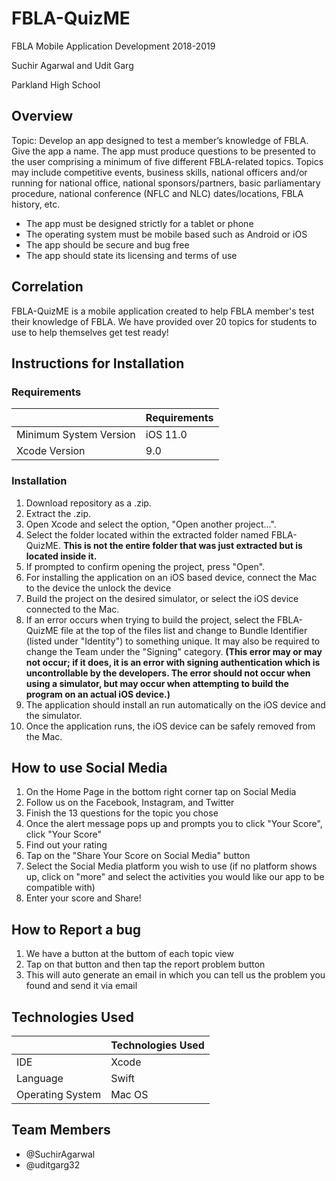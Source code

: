 # FBLA-QuizME
FBLA Mobile Application Development 2018-2019 

Suchir Agarwal and Udit Garg

Parkland High School

## Overview
Topic: Develop an app designed to test a member’s knowledge of FBLA.  Give the app a name.  The app must produce questions to be presented to the user comprising a minimum of five different FBLA-related topics. Topics may include competitive events, business skills, national officers and/or running for national office, national sponsors/partners, basic parliamentary procedure, national conference (NFLC and NLC) dates/locations, FBLA history, etc.

  * The app must be designed strictly for a tablet or phone
  * The operating system must be mobile based such as Android or iOS
  * The app should be secure and bug free
  * The app should state its licensing and terms of use
  
## Correlation
FBLA-QuizME is a mobile application created to help FBLA member's test their knowledge of FBLA. We have provided over 20 topics for students to use to help themselves get test ready! 

## Instructions for Installation
### Requirements
|               | Requirements |
| ------------- | ------------- |
| Minimum System Version  | iOS 11.0  |
| Xcode Version | 9.0  |
### Installation
1. Download repository as a .zip.
1. Extract the .zip.
1. Open Xcode and select the option, "Open another project...".
1. Select the folder located within the extracted folder named FBLA-QuizME. **This is not the entire folder that was just extracted but is located inside it.**
1. If prompted to confirm opening the project, press "Open".
1. For installing the application on an iOS based device, connect the Mac to the device the unlock the device
1. Build the project on the desired simulator, or select the iOS device connected to the Mac. 
1. If an error occurs when trying to build the project, select the FBLA-QuizME file at the top of the files list and change to Bundle Identifier (listed under "Identity") to something unique. It may also be required to change the Team under the "Signing" category. **(This error may or may not occur; if it does, it is an error with signing authentication which is uncontrollable by the developers. The error should not occur when using a simulator, but may occur when attempting to build the program on an actual iOS device.)**
1. The application should install an run automatically on the iOS device and the simulator.
1. Once the application runs, the iOS device can be safely removed from the Mac.

## How to use Social Media 
1. On the Home Page in the bottom right corner tap on Social Media
1. Follow us on the Facebook, Instagram, and Twitter
1. Finish the 13 questions for the topic you chose
1. Once the alert message pops up and prompts you to click "Your Score", click "Your Score"
1. Find out your rating
1. Tap on the "Share Your Score on Social Media" button 
1. Select the Social Media platform you wish to use (if no platform shows up, click on "more" and select the activities you would like our app to be compatible with)
1. Enter your score and Share!

## How to Report a bug 
1. We have a button at the buttom of each topic view
1. Tap on that button and then tap the report problem button
1. This will auto generate an email in which you can tell us the problem you found and send it via email

## Technologies Used

|               | Technologies Used |
| ------------- | ------------- |
| IDE  | Xcode  |
| Language  | Swift  |
| Operating System  | Mac OS  |

## Team Members
* @SuchirAgarwal
* @uditgarg32
